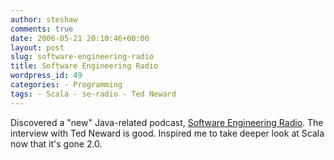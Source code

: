 ```yaml
---
author: steshaw
comments: true
date: 2006-05-21 20:10:46+00:00
layout: post
slug: software-engineering-radio
title: Software Engineering Radio
wordpress_id: 49
categories: - Programming
tags: - Scala - se-radio - Ted Neward
---
```


Discovered a "new" Java-related podcast, [Software Engineering Radio](http://seradio.libsyn.com/). The interview with Ted Neward is good. Inspired me to take deeper look at Scala now that it's gone 2.0.
